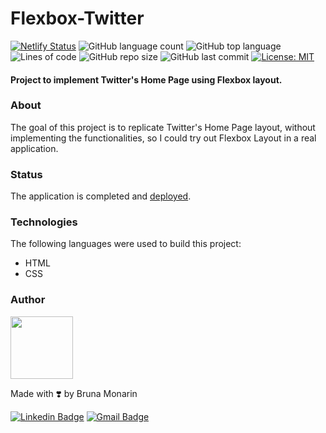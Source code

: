 # Flexbox-Twitter

[![Netlify Status](https://api.netlify.com/api/v1/badges/0fe6b989-95c6-487f-94ab-2e454c1f4a8f/deploy-status)](https://brunapm-twitter-clone.netlify.app/)
![GitHub language count](https://img.shields.io/github/languages/count/brunapm/Flexbox-Twitter)
![GitHub top language](https://img.shields.io/github/languages/top/brunapm/Flexbox-Twitter)
![Lines of code](https://img.shields.io/tokei/lines/github/brunapm/Flexbox-Twitter)
![GitHub repo size](https://img.shields.io/github/repo-size/brunapm/Flexbox-Twitter)
![GitHub last commit](https://img.shields.io/github/last-commit/brunapm/Flexbox-Twitter)
[![License: MIT](https://img.shields.io/badge/License-MIT-green.svg)](LICENSE)

#### Project to implement Twitter's Home Page using Flexbox layout.

### About

The goal of this project is to replicate Twitter's Home Page layout, without implementing the functionalities, so I could try out Flexbox Layout in a real application.

### Status

The application is completed and [deployed](https://brunapm-twitter-clone.netlify.app/).

### Technologies

The following languages were used to build this project:
- HTML
- CSS

### Author

<img src="https://avatars1.githubusercontent.com/u/65819100?s=460&u=418b9bd94f4f9bcd2f3494bfd7b3a8ab8fd08662&v=4" width="100px;" alt=""/>

Made with ❣️ by Bruna Monarin 

[![Linkedin Badge](https://img.shields.io/badge/-Bruna%20Monarin-blue?style=for-the-badge&logo=Linkedin&logoColor=white&link=https://www.linkedin.com/in/bruna-de-paula-monarin/)](https://www.linkedin.com/in/bruna-de-paula-monarin/)
[![Gmail Badge](https://img.shields.io/badge/-brunamonarin@gmail.com-c14438?style=for-the-badge&logo=Gmail&logoColor=white&link=mailto:brunamonarin@gmail.com)](mailto:brunamonarin@gmail.com)
